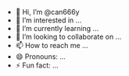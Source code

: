 - 👋 Hi, I’m @can666y
- 👀 I’m interested in ...
- 🌱 I’m currently learning ...
- 💞️ I’m looking to collaborate on ...
- 📫 How to reach me ...
- 😄 Pronouns: ...
- ⚡ Fun fact: ...

<!---
can666y/can666y is a ✨ special ✨ repository because its `README.md` (this file) appears on your GitHub profile.
You can click the Preview link to take a look at your changes.
--->
